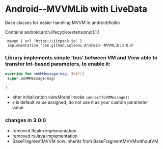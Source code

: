 # Android--MVVMLib with LiveData
Base classes for easier handling MVVM in android/Kotlin

Contains android.arch.lifecycle:extensions:1.1.1

```
 maven { url 'https://jitpack.io' }
 implementation 'com.github.Luteoos:Android--MVVMLib:3.0.0'
```

### Library implements simple 'bus' between VM and View able to transfer Int-based parameters, to enable it:

```kotlin
override fun onVMMessage(msg: Int?){
 super.onVMMessage(msg)
 ...
}
```

- after initialization viewModel invoke `connectToVMMessage()`
- `0` is default value assigned, do not use it as your custom parameter value

### changes in 3.0.0
- removed Realm implementation
- removed rxJava implementation
- BaseFragmentMVVM now inherits from BaseFragmentMVVMwithoutVM
